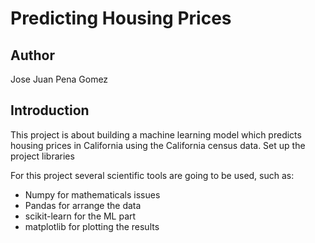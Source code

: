 # Predicting Housing Prices

## Author

Jose Juan Pena Gomez


## Introduction

This project is about building a machine learning model which predicts housing prices in California using the California census data.
Set up the project libraries

For this project several scientific tools are going to be used, such as:
* Numpy for mathematicals issues
* Pandas for arrange the data
* scikit-learn for the ML part 
* matplotlib for plotting the results
